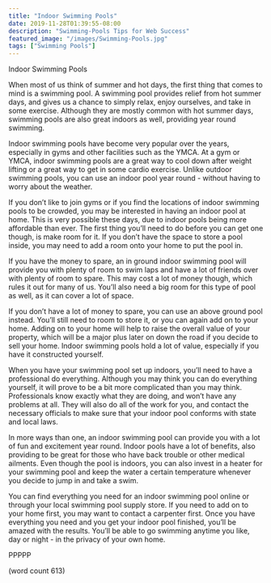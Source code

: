 ```yaml
---
title: "Indoor Swimming Pools"
date: 2019-11-28T01:39:55-08:00
description: "Swimming-Pools Tips for Web Success"
featured_image: "/images/Swimming-Pools.jpg"
tags: ["Swimming Pools"]
---
```


Indoor Swimming Pools

When most of us think of summer and hot days, the first thing that comes to mind is a swimming pool.  A swimming pool provides relief from hot summer days, and gives us a chance to simply relax, enjoy ourselves, and take in some exercise.  Although they are mostly common with hot summer days, swimming pools are also great indoors as well, providing year round swimming.

Indoor swimming pools have become very popular over the years, especially in gyms and other facilities such as the YMCA.  At a gym or YMCA, indoor swimming pools are a great way to cool down after weight lifting or a great way to get in some cardio exercise.  Unlike outdoor swimming pools, you can use an indoor pool year round - without having to worry about the weather.

If you don’t like to join gyms or if you find the locations of indoor swimming pools to be crowded, you may be interested in having an indoor pool at home.  This is very possible these days, due to indoor pools being more affordable than ever.  The first thing you’ll need to do before you can get one though, is make room for it.  If you don’t have the space to store a pool inside, you may need to add a room onto your home to put the pool in.

If you have the money to spare, an in ground indoor swimming pool will provide you with plenty of room to swim laps and have a lot of friends over with plenty of room to spare.  This may cost a lot of money though, which rules it out for many of us.  You’ll also need a big room for this type of pool as well, as it can cover a lot of space.

If you don’t have a lot of money to spare, you can use an above ground pool instead.  You’ll still need to room to store it, or you can again add on to your home.  Adding on to your home will help to raise the overall value of your property, which will be a major plus later on down the road if you decide to sell your home.  Indoor swimming pools hold a lot of value, especially if you have it constructed yourself.  

When you have your swimming pool set up indoors, you’ll need to have a professional do everything.  Although you may think you can do everything yourself, it will prove to be a bit more complicated than you may think.  Professionals know exactly what they are doing, and won’t have any problems at all.  They will also do all of the work for you, and contact the necessary officials to make sure that your indoor pool conforms with state and local laws.

In more ways than one, an indoor swimming pool can provide you with a lot of fun and excitement year round.  Indoor pools have a lot of benefits, also providing to be great for those who have back trouble or other medical ailments.  Even though the pool is indoors, you can also invest in a heater for your swimming pool and keep the water a certain temperature whenever you decide to jump in and take a swim.  

You can find everything you need for an indoor swimming pool online or through your local swimming pool supply store.  If you need to add on to your home first, you may want to contact a carpenter first.  Once you have everything you need and you get your indoor pool finished, you’ll be amazed with the results.  You’ll be able to go swimming anytime you like, day or night - in the privacy of your own home.

PPPPP

(word count 613)
